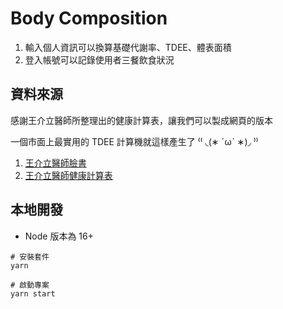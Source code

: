 # Body Composition
1. 輸入個人資訊可以換算基礎代謝率、TDEE、體表面積
2. 登入帳號可以記錄使用者三餐飲食狀況
## 資料來源

感謝王介立醫師所整理出的健康計算表，讓我們可以製成網頁的版本

一個市面上最實用的 TDEE 計算機就這樣產生了 ⁽⁽ ◟(∗ ˊωˋ ∗)◞ ⁾⁾

1. [王介立醫師臉書](https://www.facebook.com/100050186212776/posts/pfbid08kibVooUgdRwAn2LjWSRjzVJ5wzvjYncGqP2XvvR8vC9SYPqqH86HZ3uTZGqesy2l/)
2. [王介立醫師健康計算表](https://docs.google.com/spreadsheets/d/1GLaLw3TQuzm4O5WP2-sJW6uqr2tHzwVbsWAbgKxBs58/edit#gid=1188828647)



## 本地開發
* Node 版本為 16+ 

```shell
# 安裝套件
yarn  

# 啟動專案
yarn start
```
